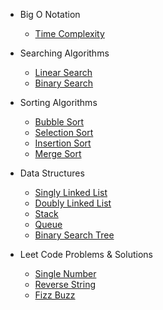 - Big O Notation
  - [Time Complexity](js/bigONotation/timeComplexity.md)

- Searching Algorithms
  - [Linear Search](js/searchingAlgorithms/linearSearch/linearSearch.md)
  - [Binary Search](js/searchingAlgorithms/binarySearch/binarySearch.md)

- Sorting Algorithms
  - [Bubble Sort](js/sortingAlgorithms/bubbleSort/bubbleSort.md)
  - [Selection Sort](js/sortingAlgorithms/selectionSort/selectionSort.md)
  - [Insertion Sort](js/sortingAlgorithms/insertionSort/insertionSort.md)
  - [Merge Sort](js/sortingAlgorithms/mergeSort/mergeSort.md)

- Data Structures
  - [Singly Linked List](js/dataStructures/singlyLinkedList/singlyLinkedList.md)
  - [Doubly Linked List](js/dataStructures/doublyLinkedList/doublyLinkedList.md)
  - [Stack](js/dataStructures/stack/stack.md)
  - [Queue](js/dataStructures/queue/queue.md)
  - [Binary Search Tree](js/dataStructures/binarySearchTree/binarySearchTree.md)

- Leet Code Problems & Solutions
  - [Single Number](js/leetCode/136-singleNumber/singleNumber.md)
  - [Reverse String](js/leetCode/344-reverseString/reverseString.md)
  - [Fizz Buzz](js/leetCode/412-fizzBuzz/fizzBuzz.md)
